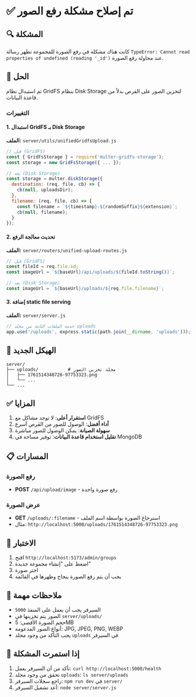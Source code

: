 # ✅ تم إصلاح مشكلة رفع الصور

## 🔍 المشكلة
كانت هناك مشكلة في رفع الصورة للمجموعة تظهر رسالة `TypeError: Cannot read properties of undefined (reading '_id')` عند محاولة رفع الصورة.

## 🔧 الحل
تم استبدال نظام GridFS بنظام Disk Storage لتخزين الصور على القرص بدلاً من قاعدة البيانات.

### التغييرات

#### 1. استبدال GridFS بـ Disk Storage
**الملف:** `server/utils/unifiedGridfsUpload.js`

```javascript
// قبل (GridFS)
const { GridFsStorage } = require('multer-gridfs-storage');
const storage = new GridFsStorage({ ... });

// بعد (Disk Storage)
const storage = multer.diskStorage({
  destination: (req, file, cb) => {
    cb(null, uploadsDir);
  },
  filename: (req, file, cb) => {
    const filename = `${timestamp}-${randomSuffix}${extension}`;
    cb(null, filename);
  }
});
```

#### 2. تحديث معالجة الرفع
**الملف:** `server/routers/unified-upload-routes.js`

```javascript
// قبل (GridFS)
const fileId = req.file.id;
const imageUrl = `${baseUrl}/api/uploads/${fileId.toString()}`;

// بعد (Disk Storage)
const imageUrl = `${baseUrl}/uploads/${req.file.filename}`;
```

#### 3. إضافة static file serving
**الملف:** `server/server.js`

```javascript
// خدمة الملفات الثابتة من مجلد uploads
app.use('/uploads', express.static(path.join(__dirname, 'uploads')));
```

## 📁 الهيكل الجديد

```
server/
├── uploads/           # مجلد تخزين الصور
│   ├── 1761514348726-97753323.png
│   └── ...
└── ...
```

## ✅ المزايا
1. **استقرار أعلى**: لا توجد مشاكل مع GridFS
2. **أداء أفضل**: الوصول للصور من القرص أسرع
3. **سهولة الصيانة**: يمكن الوصول للصور مباشرة
4. **تقليل استخدام قاعدة البيانات**: توفير مساحة في MongoDB

## 📋 المسارات

### رفع الصورة
- **POST** `/api/upload/image` - رفع صورة واحدة

### عرض الصورة
- **GET** `/uploads/:filename` - استرجاع الصورة بواسطة اسم الملف
- مثال: `http://localhost:5000/uploads/1761514348726-97753323.png`

## 🧪 الاختبار
1. افتح `http://localhost:5173/admin/groups`
2. اضغط على "إنشاء مجموعة جديدة"
3. اختر صورة
4. يجب أن يتم رفع الصورة بنجاح وظهرها في القائمة

## 📝 ملاحظات مهمة
- السيرفر يجب أن يعمل على المنفذ `5000`
- الصور يتم تخزينها في `server/uploads/`
- حجم الصورة الأقصى: 5MB
- أنواع الصور المدعومة: JPG, JPEG, PNG, WEBP
- يجب التأكد من وجود مجلد `uploads` في السيرفر

## 🔄 إذا استمرت المشكلة
1. تأكد من أن السيرفر يعمل: `curl http://localhost:5000/health`
2. تحقق من وجود مجلد `uploads`: `ls server/uploads`
3. راجع سجلات السيرفر: `npm run dev` في `server/`
4. أعد تشغيل السيرفر: `node server/server.js`
